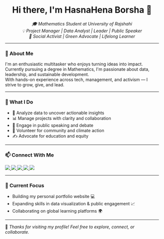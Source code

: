 <h1 align="center">Hi there, I'm HasnaHena Borsha 👋</h1>

<p align="center">
  <em>
    🎓 Mathematics Student at University of Rajshahi <br>
    💡 Project Manager | Data Analyst | Leader | Public Speaker <br>
    🌱 Social Activist | Green Advocate | Lifelong Learner
  </em>
</p>

---

### 🌟 About Me

I'm an enthusiastic multitasker who enjoys turning ideas into impact.  
Currently pursuing a degree in Mathematics, I'm passionate about data, leadership, and sustainable development.  
With hands-on experience across tech, management, and activism — I strive to grow, give, and lead.

---

### 🚀 What I Do

- 🔢 Analyze data to uncover actionable insights  
- 📊 Manage projects with clarity and collaboration  
- 💬 Engage in public speaking and debate  
- 💚 Volunteer for community and climate action  
- ✍️ Advocate for education and equity  

---


### 📫 Connect With Me

<p align="left">
  <a href="https://www.linkedin.com/in/hasnahenaborsha" target="_blank">
    <img src="https://img.shields.io/badge/LinkedIn-HasnaHenaBorsha-blue?style=flat&logo=linkedin">
  </a>
  <a href="https://twitter.com/hasnahenaborsha" target="_blank">
    <img src="https://img.shields.io/badge/Twitter-@hasnahenaborsha-1DA1F2?style=flat&logo=twitter">
  </a>
  <a href="https://github.com/hasnahenaborsha" target="_blank">
    <img src="https://img.shields.io/badge/GitHub-HasnaHenaBorsha-black?style=flat&logo=github">
  </a>
  <a href="https://instagram.com/hasnahenaborsha" target="_blank">
    <img src="https://img.shields.io/badge/Instagram-HasnaHenaBorsha-E4405F?style=flat&logo=instagram">
  </a>
  <a href="https://facebook.com/hasnahenaborsha" target="_blank">
    <img src="https://img.shields.io/badge/Facebook-HasnaHenaBorsha-1877F2?style=flat&logo=facebook">
  </a>
</p>


---

### 🧠 Current Focus

- Building my personal portfolio website 💻  
- Expanding skills in data visualization & public engagement 📈  
- Collaborating on global learning platforms 🌍  

---

📌 _Thanks for visiting my profile! Feel free to explore, connect, or collaborate._

